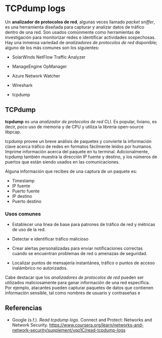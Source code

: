 # TCPdump logs

Un **analizador de protocolos de red**, algunas veces llamado _packet sniffer_,
es una herramienta diseñada para capturar y analizar datos de tráfico dentro de
una red. Son usados comúnmente como herramientas de investigación para
monitorizar redes e identificar actividades sospechosas. Hay una inmensa
variedad de _analizadores de protocolos de red_ disponible; alguno de los más
comunes son los siguientes:

- SolarWinds NetFlow Traffic Analyzer

- ManageEngine OpManager

- Azure Network Watcher

- Wireshark

- tcpdump

## TCPdump

**tcpdump** es una _analizador de protocolos de red_ CLI. Es popular, liviano,
es decir, poco uso de memoria y de CPU y utiliza la librería open-source
libpcap.

tcpdump provee un breve análisis de paquetes y convierte la información clave
acerca tráfico de redes en formatos fácilmente leídos por humanos. Imprime
información acerca del paquete en tu terminal. Adicionalmente, tcpdump también
muestra la dirección IP fuente y destino, y los números de puertos que están
siendo usados en las comunicaciones.

Alguna información que recibes de una captura de un paquete es:

- Timestamp
- IP fuente
- Puerto fuente
- IP destino
- Puerto destino

### Usos comunes

- Establecer una línea de base para patrones de tráfico de red y métricas de uso
  de la red.

- Detectar e identificar tráfico malicioso

- Crear alertas personalizadas para enviar notificaciones correctas cuando se
  encuentran problemas de red o amenazas de seguridad.

- Localizar puntos de mensajería instantánea, tráfico o puntos de acceso
  inalámbrico no autorizados.

Cabe destacar que los _analizadores de protocolos de red_ pueden ser utilizados
maliciosamente para ganar información de una red específica. Por ejemplo,
atacantes pueden capturar paquetes de datos que contienen información sensible,
tal como nombres de usuario y contraseñas e

## Referencias

- Google (s.f.). _Read tcpdump logs_. Connect and Protect: Networks and Network
  Security.
  <https://www.coursera.org/learn/networks-and-network-security/supplement/vqo1C/read-tcpdump-logs>
